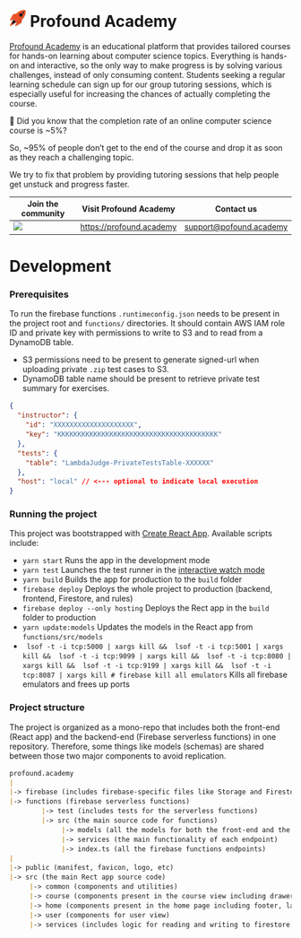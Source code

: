 # <img alt="Profound Academy logo" src="public/logo.svg" width="30"/> Profound Academy

[Profound Academy](https://profound.academy) is an educational platform that provides tailored courses for hands-on learning about computer science topics. Everything is hands-on and interactive, so the only way to make progress is by solving various challenges, instead of only consuming content.
Students seeking a regular learning schedule can sign up for our group tutoring sessions, which is especially useful for increasing the chances of actually completing the course.

🤔 Did you know that the completion rate of an online computer science course is ~5%?

So, ~95% of people don’t get to the end of the course and drop it as soon as they reach a challenging topic.

We try to fix that problem by providing tutoring sessions that help people get unstuck and progress faster.


| Join the community                                                                                  | Visit Profound Academy   | Contact us                                                |
|-----------------------------------------------------------------------------------------------------|--------------------------|-----------------------------------------------------------|
| <a href="https://discord.gg/TTTEcu2Jju"><img src="https://i.imgur.com/YSRtCwE.png" width="180"></a> | https://profound.academy | [support@pofound.academy](mailto:support@pofound.academy) |




# Development

### Prerequisites
To run the firebase functions `.runtimeconfig.json` needs to be present in the project root and `functions/` directories.
It should contain AWS IAM role ID and private key with permissions to write to S3 and to read from a DynamoDB table.
* S3 permissions need to be present to generate signed-url when uploading private `.zip` test cases to S3.
* DynamoDB table name should be present to retrieve private test summary for exercises.
```json
{
  "instructor": {
    "id": "XXXXXXXXXXXXXXXXXXXX",
    "key": "KKKKKKKKKKKKKKKKKKKKKKKKKKKKKKKKKKKKKKKK"
  },
  "tests": {
    "table": "LambdaJudge-PrivateTestsTable-XXXXXX"
  },
  "host": "local" // <--- optional to indicate local execution
}
```

### Running the project
This project was bootstrapped with [Create React App](https://github.com/facebook/create-react-app).
Available scripts include:
* `yarn start` Runs the app in the development mode
* `yarn test` Launches the test runner in the [interactive watch mode](https://facebook.github.io/create-react-app/docs/running-tests)
* `yarn build` Builds the app for production to the `build` folder
* `firebase deploy` Deploys the whole project to production (backend, frontend, Firestore, and rules)
* `firebase deploy --only hosting` Deploys the Rect app in the `build` folder to production
* `yarn update:models` Updates the models in the React app from `functions/src/models`
* ` lsof -t -i tcp:5000 | xargs kill &&  lsof -t -i tcp:5001 | xargs kill &&  lsof -t -i tcp:9099 | xargs kill &&  lsof -t -i tcp:8080 | xargs kill &&  lsof -t -i tcp:9199 | xargs kill &&  lsof -t -i tcp:8087 | xargs kill # firebase kill all emulators` Kills all firebase emulators and frees up ports

### Project structure
The project is organized as a mono-repo that includes both the front-end (React app) and the backend-end (Firebase serverless functions)
in one repository. Therefore, some things like models (schemas) are shared between those two major components to avoid replication.

```markdown
profound.academy
|
|-> firebase (includes firebase-specific files like Storage and Firestore rules and Firestore indexes)
|-> functions (firebase serverless functions)
        |-> test (includes tests for the serverless functions)
        |-> src (the main source code for functions)
             |-> models (all the models for both the front-end and the backend)
             |-> services (the main functionality of each endpoint)
             |-> index.ts (all the firebase functions endpoints)
|
|-> public (manifest, favicon, logo, etc)
|-> src (the main Rect app source code)
     |-> common (components and utilities)
     |-> course (components present in the course view including drawers, editor, exercise, forum, ranking, etc)
     |-> home (components present in the home page including footer, landing page, etc)
     |-> user (components for user view)
     |-> services (includes logic for reading and writing to firestore, connecting to firebase functions, uploading to S3, etc)
```

